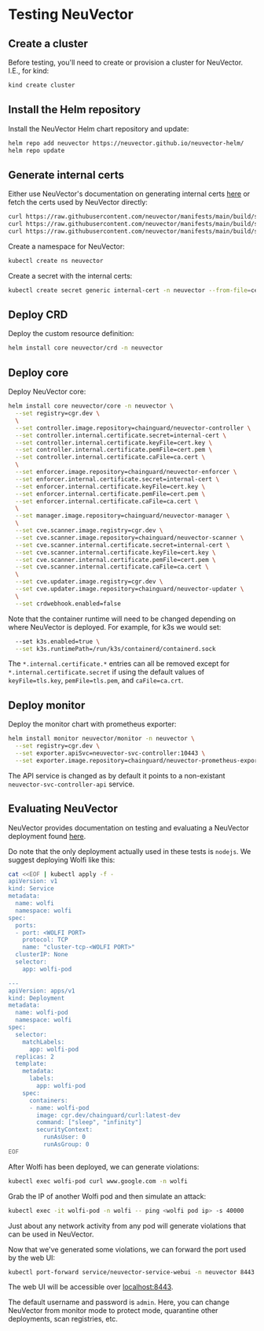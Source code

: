 # Testing NeuVector

## Create a cluster

Before testing, you'll need to create or provision a cluster for NeuVector. I.E., for kind:

```bash
kind create cluster
```

## Install the Helm repository

Install the NeuVector Helm chart repository and update:

```bash
helm repo add neuvector https://neuvector.github.io/neuvector-helm/
helm repo update
```

## Generate internal certs

Either use NeuVector's documentation on generating internal certs [here](https://open-docs.neuvector.com/deploying/production/internal) or fetch the certs
used by NeuVector directly:

```bash
curl https://raw.githubusercontent.com/neuvector/manifests/main/build/share/etc/neuvector/certs/internal/ca.cert -o ca.cert
curl https://raw.githubusercontent.com/neuvector/manifests/main/build/share/etc/neuvector/certs/internal/cert.key -o cert.key
curl https://raw.githubusercontent.com/neuvector/manifests/main/build/share/etc/neuvector/certs/internal/cert.pem -o cert.pem
```

Create a namespace for NeuVector:

```bash
kubectl create ns neuvector
```

Create a secret with the internal certs:

```bash
kubectl create secret generic internal-cert -n neuvector --from-file=cert.key --from-file=cert.pem --from-file=ca.cert
```

## Deploy CRD

Deploy the custom resource definition:

```bash
helm install core neuvector/crd -n neuvector
```

## Deploy core

Deploy NeuVector core:

```bash
helm install core neuvector/core -n neuvector \
  --set registry=cgr.dev \
  \
  --set controller.image.repository=chainguard/neuvector-controller \
  --set controller.internal.certificate.secret=internal-cert \
  --set controller.internal.certificate.keyFile=cert.key \
  --set controller.internal.certificate.pemFile=cert.pem \
  --set controller.internal.certificate.caFile=ca.cert \
  \
  --set enforcer.image.repository=chainguard/neuvector-enforcer \
  --set enforcer.internal.certificate.secret=internal-cert \
  --set enforcer.internal.certificate.keyFile=cert.key \
  --set enforcer.internal.certificate.pemFile=cert.pem \
  --set enforcer.internal.certificate.caFile=ca.cert \
  \
  --set manager.image.repository=chainguard/neuvector-manager \
  \
  --set cve.scanner.image.registry=cgr.dev \
  --set cve.scanner.image.repository=chainguard/neuvector-scanner \
  --set cve.scanner.internal.certificate.secret=internal-cert \
  --set cve.scanner.internal.certificate.keyFile=cert.key \
  --set cve.scanner.internal.certificate.pemFile=cert.pem \
  --set cve.scanner.internal.certificate.caFile=ca.cert \
  \
  --set cve.updater.image.registry=cgr.dev \
  --set cve.updater.image.repository=chainguard/neuvector-updater \
  \
  --set crdwebhook.enabled=false
```

Note that the container runtime will need to be changed depending on where NeuVector is deployed.
For example, for k3s we would set:

```bash
  --set k3s.enabled=true \
  --set k3s.runtimePath=/run/k3s/containerd/containerd.sock
```

The `*.internal.certificate.*` entries can all be removed except for `*.internal.certificate.secret`
if using the default values of `keyFile=tls.key`, `pemFile=tls.pem`, and `caFile=ca.crt`.

## Deploy monitor

Deploy the monitor chart with prometheus exporter:

```bash
helm install monitor neuvector/monitor -n neuvector \
  --set registry=cgr.dev \
  --set exporter.apiSvc=neuvector-svc-controller:10443 \
  --set exporter.image.repository=chainguard/neuvector-prometheus-exporter
```

The API service is changed as by default it points to a non-existant `neuvector-svc-controller-api` service.

## Evaluating NeuVector

NeuVector provides documentation on testing and evaluating a NeuVector deployment found [here](https://open-docs.neuvector.com/testing/testing).

Do note that the only deployment actually used in these tests is `nodejs`. We suggest deploying Wolfi like this:

```bash
cat <<EOF | kubectl apply -f -
apiVersion: v1
kind: Service
metadata:
  name: wolfi
  namespace: wolfi
spec:
  ports:
  - port: <WOLFI PORT>
    protocol: TCP
    name: "cluster-tcp-<WOLFI PORT>"
  clusterIP: None
  selector:
    app: wolfi-pod

---
apiVersion: apps/v1
kind: Deployment
metadata:
  name: wolfi-pod
  namespace: wolfi
spec:
  selector:
    matchLabels:
      app: wolfi-pod
  replicas: 2
  template:
    metadata:
      labels:
        app: wolfi-pod
    spec:
      containers:
      - name: wolfi-pod
        image: cgr.dev/chainguard/curl:latest-dev
        command: ["sleep", "infinity"]
        securityContext:
          runAsUser: 0   
          runAsGroup: 0
EOF
```

After Wolfi has been deployed, we can generate violations:

```bash
kubectl exec wolfi-pod curl www.google.com -n wolfi
```

Grab the IP of another Wolfi pod and then simulate an attack:

```bash
kubectl exec -it wolfi-pod -n wolfi -- ping <wolfi pod ip> -s 40000
```

Just about any network activity from any pod will generate violations that can be used in NeuVector.

Now that we've generated some violations, we can forward the port used by the web UI:

```bash
kubectl port-forward service/neuvector-service-webui -n neuvector 8443:8443
```

The web UI will be accessible over [localhost:8443](https://localhost:8443).

The default username and password is `admin`. Here, you can change NeuVector from monitor mode to protect
mode, quarantine other deployments, scan registries, etc.
